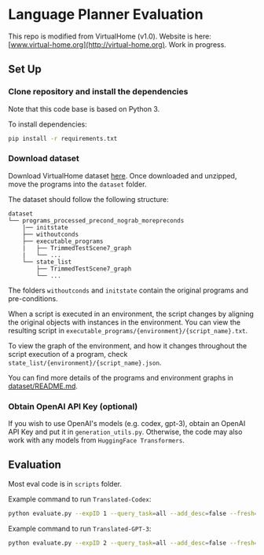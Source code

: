 # Language Planner Evaluation
This repo is modified from VirtualHome (v1.0). Website is here: [www.virtual-home.org](http://virtual-home.org). Work in progress.

## Set Up

### Clone repository and install the dependencies
Note that this code base is based on Python 3.

To install dependencies:

```bash
pip install -r requirements.txt
```

### Download dataset

Download VirtualHome dataset [here](http://virtual-home.org/release/programs/programs_processed_precond_nograb_morepreconds.zip). Once downloaded and unzipped, move the programs into the `dataset` folder.

The dataset should follow the following structure:

```
dataset
└── programs_processed_precond_nograb_morepreconds
	|── initstate
	├── withoutconds
	├── executable_programs
	|   ├── TrimmedTestScene7_graph
	|	└── ...
	└── state_list
		├── TrimmedTestScene7_graph
	   	└── ...	
```

The folders `withoutconds` and `initstate` contain the original programs and pre-conditions. 

When a script is executed in an environment, the script changes by aligning the original objects with instances in the environment. You can view the resulting script in `executable_programs/{environment}/{script_name}.txt`.

To view the graph of the environment, and how it changes throughout the script execution of a program, check   `state_list/{environment}/{script_name}.json`.

You can find more details of the programs and environment graphs in [dataset/README.md](dataset/README.md).

### Obtain OpenAI API Key (optional)

If you wish to use OpenAI's models (e.g. codex, gpt-3), obtain an OpenAI API Key and put it in `generation_utils.py`. Otherwise, the code may also work with any models from `HuggingFace Transformers`.

## Evaluation

Most eval code is in `scripts` folder.

Example command to run `Translated-Codex`:
```bash
python evaluate.py --expID 1 --query_task=all --add_desc=false --fresh=true --iterative=true --raw_lm=false --translated_condition=true --api_max_steps=15 --api_top_p=0.9 --seed=123 --use_cutoff_threshold=True --use_example_subset=False --use_similar_example=True --api_beta=0.3 --api_cutoff_threshold=0.8 --api_frequency_penalty=0.3 --api_n=10 --api_percent_terminate=0.5 --api_presence_penalty=0.5 --api_temperature=0.3 --engine davinci-codex
```

Example command to run `Translated-GPT-3`:
```bash
python evaluate.py --expID 2 --query_task=all --add_desc=false --fresh=true --iterative=true --raw_lm=false --translated_condition=true --api_max_steps=15 --api_top_p=0.9 --seed=123 --use_cutoff_threshold=true --use_example_subset=False --use_similar_example=True --api_beta=0.3 --api_cutoff_threshold=0.8 --api_frequency_penalty=0.3 --api_n=10 --api_presence_penalty=0.5 --api_temperature=0.3 --engine davinci --allow_charges true
```


